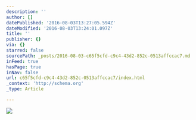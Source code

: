 ```yaml
---
description: ''
author: []
datePublished: '2016-08-03T13:27:05.594Z'
dateModified: '2016-08-03T13:24:01.097Z'
title: ''
publisher: {}
via: {}
starred: false
sourcePath: _posts/2016-08-03-c65f5cfd-c9c4-43d2-852c-0513affccac7.md
inFeed: true
hasPage: true
inNav: false
url: c65f5cfd-c9c4-43d2-852c-0513affccac7/index.html
_context: 'http://schema.org'
_type: Article

---
```

![](https://the-grid-user-content.s3-us-west-2.amazonaws.com/0110374c-4f70-447f-9e20-94ae5293ff10.jpg)